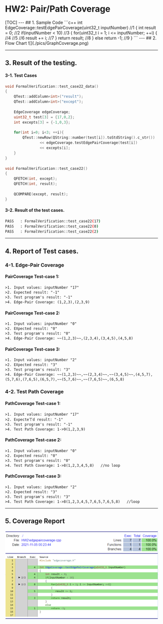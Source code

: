 <H1>HW2: Pair/Path Coverage </H1>
[TOC]
---
## 1. Sample Code
```c++
int EdgeCoverage::testEdgePairCoverage(uint32_t inputNumber)	//1
{
    int result = 0;		//2
    if(inputNumber < 10)	//3
    {
        for(uint32_t i = 1; i <= inputNumber; ++i)
        {		//4		//5		//6
           result += i;		//7
        }
        return result;		//8
    }
    else
        return -1;		//9
}
```
--- 
## 2. Flow Chart
![](./pics/GraphCoverage.png)

--- 

## 3. Result of the testing.
#### 3-1. Test Cases
```c {.line-numbers}
void FormalVerification::test_case22_data()
{
    QTest::addColumn<int>("result");
    QTest::addColumn<int>("except");

    EdgeCoverage edgeCoverage;
    uint32_t test[3] = {17,0,2};
    int excepts[3] = {-1,0,3};

    for(int i=0; i<3; ++i){
        QTest::newRow(QString::number(test[i]).toStdString().c_str())
                << edgeCoverage.testEdgePairCoverage(test[i])
                << excepts[i];
    }
}

void FormalVerification::test_case22()
{
    QFETCH(int, except);
    QFETCH(int, result);

    QCOMPARE(except, result);
}
```

#### 3-2. Result of the test cases.
```sh
PASS   : FormalVerification::test_case22(17)
PASS   : FormalVerification::test_case22(0)
PASS   : FormalVerification::test_case22(2)
```
--- 
## 4. Report of Test cases.
### 4-1. Edge-Pair Coverage
   
#### **PairCoverage Test-case 1:**
    >1. Input values: inputNumber "17" 
    >2. Expected result: "-1"
    >3. Test program's result: "-1"
    >4. Edge-Pair Coverage: (1,2,3),(2,3,9)
#### **PairCoverage Test-case 2:**
    >1. Input values: inputNumber "0" 
    >2. EXpected result: "0"
    >3. Test program's result: "0"
    >4. Edge-Pair Coverage: ~~(1,2,3)~~,(2,3,4),(3,4,5),(4,5,8)
#### **PairCoverage Test-case 3:**
    >1. Input values: inputNumber "2" 
    >2. EXpected result: "3"
    >3. Test program's result: "3"
    >4. Edge-Pair Coverage: ~~(1,2,3)~~,~~(2,3,4)~~,~~(3,4,5)~~,(4,5,7),(5,7,6),(7,6,5),(6,5,7),~~(5,7,6)~~,~~(7,6,5)~~,(6,5,8)

### 4-2. Test Path Coverage
#### **PathCoverage Test-case 1:**
    >1. Input values: inputNumber "17"
    >2. Expecteㄒd result: "-1"
    >3. Test program's result: "-1"
    >4. Test Path Coverage: 1->9(1,2,3,9)
#### **PathCoverage Test-case 2:**
    >1. Input values: inputNumber "0"
    >2. Expected result: "0"
    >3. Test program's result: "0"
    >4. Test Path Coverage: 1->8(1,2,3,4,5,8)	//no loop
#### **PathCoverage Test-case 3:**
    >1. Input values: inputNumber "2"
    >2. Expected result: "3"
    >3. Test program's result: "3"
    >4. Test Path Coverage: 1->8(1,2,3,4,5,7,6,5,7,6,5,8)	//loop

---

## 5. Coverage Report
![](./pics/CoverageReport.png)


